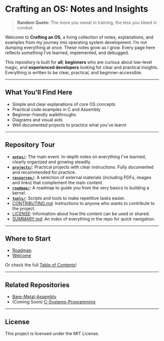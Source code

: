 # Crafting an OS: Notes and Insights

> **Random Quote:** The more you sweat in training, the less you bleed in combat.

Welcome to **Crafting an OS**, a living collection of notes, explanations, and examples from my journey into operating system development. I’m not dumping everything at once. These notes grow as I grow. Every page here reflects something I’ve learned, implemented, and debugged.

This repository is built for **all**; **beginners** who are curious about low-level magic, and **experienced developers** looking for clear and practical insights. Everything is written to be clear, practical, and beginner-accessible.

---

## What You'll Find Here

- Simple and clear explanations of core OS concepts
- Practical code examples in C and Assembly
- Beginner-friendly walkthroughs
- Diagrams and visual aids
- Well documented projects to practice what you've learnt

---

## Repository Tour

- [**`notes/`**](./notes): The main event. In-depth notes on everything I’ve learned, clearly organized and growing steadily.
- [**`projects/`**](./projects): Practical projects with clear instructions. Fully documented and recommended for practice.
- [**`resources/`**](./resources): A selection of external materials (including PDFs, images and links) that complement the main content.
- [**`roadmap/`**](./roadmap): A roadmap to guide you from the very basics to building a kernel.
- [**`tools/`**](./tools): Scripts and tools to make repetitive tasks easier.
- [CONTRIBUTING.md](./CONTRIBUTING.md): Instructions to anyone who wants to contribute to the project.
- [LICENSE](./LICENSE): Information about how the content can be used or shared.
- [SUMMARY.md](./SUMMARY.md): An index of everything in the repo for quick navigation.

---

## Where to Start

- [Roadmap](roadmap/README.md)
- [Welcome](notes/README.md)

Or check the full [Table of Contents](SUMMARY.md)!

---

## Related Repositories

+ [Bare-Metal-Assembly](https://github.com/brogrammer232/Bare-Metal-Assembly)
+ (Coming Soon) [C-Systems-Programming](#)

---

## License

This project is licensed under the MIT License.
